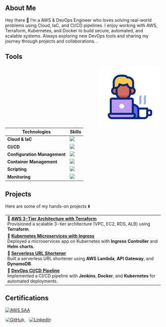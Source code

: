 ## About Me  
Hey there 👋 I’m a AWS & DevOps Engineer who loves solving real-world problems using Cloud, IaC, and CI/CD pipelines. I enjoy working with AWS, Terraform, Kubernetes, and Docker to build secure, automated, and scalable systems. Always exploring new DevOps tools and sharing my journey through projects and collaborations. .

## Tools
<img src="./image/18499070.gif" alt="LEMP Diagram" width="200" align="right" />


| Technologies                 | Skills                  |
| ---------------------------- | ------------------------ |
| **Cloud & IaC**             | <img src="https://skillicons.dev/icons?i=aws,terraform" />  |
| **CI/CD**                     | <img src="https://skillicons.dev/icons?i=jenkins" /> |
| **Configuration Management** | <img src="https://skillicons.dev/icons?i=ansible" /> |
| **Container Management**     | <img src="https://skillicons.dev/icons?i=kubernetes,docker" />  |
| **Scripting**                | <img src="https://skillicons.dev/icons?i=bash" /> |
| **Monitoring**               | <img src="https://skillicons.dev/icons?i=prometheus,grafana" />  |



 ## Projects
Here are some of my hands-on projects ⬇️
<table>
  <tr>
    <td>
      🔹 <a href="https://github.com/xrootms/aws-3tier-terraform"><b>AWS 3-Tier Architecture with Terraform</b></a><br>
      Provisioned a scalable 3-tier architecture (VPC, EC2, RDS, ALB) using <b>Terraform</b>.
    </td>
  </tr>
  <tr>
    <td>
      🔹 <a href="https://github.com/your-username/k8s-microservices"><b>Kubernetes Microservices with Ingress</b></a><br>
      Deployed a microservices app on Kubernetes with <b>Ingress Controller</b> and <b>Helm charts</b>.
    </td>
  </tr>
  <tr>
    <td>
      🔹 <a href="https://github.com/your-username/aws-serverless-url-shortener"><b>Serverless URL Shortener</b></a><br>
      Built a serverless URL shortener using <b>AWS Lambda</b>, <b>API Gateway</b>, and <b>DynamoDB</b>.
    </td>
  </tr>
  <tr>
    <td>
      🔹 <a href="https://github.com/xrootms/DevOps-CI-CD-Pipeline"><b>DevOps CI/CD Pipeline</b></a><br>
      Implemented a CI/CD pipeline with <b>Jenkins</b>, <b>Docker</b>, and <b>Kubernetes</b> for automated deployments.
    </td>
  </tr>
</table>


 ## Certifications 

[![AWS SAA](https://img.shields.io/badge/AWS%20Certified-Solutions%20Architect%20Associate-%23FF9900?logo=amazon-aws&logoColor=black)](https://www.credly.com/badges/e94ba17e-40ac-4909-b2bb-fb5a98fab042/image)  




<p align="left">
  <a href="https://github.com/xrootms" target="_blank">
    <img src="https://cdn.jsdelivr.net/gh/devicons/devicon/icons/github/github-original.svg" alt="GitHub" width="45" height="45" style="border-radius:35%;"/>
  </a>
  &nbsp;&nbsp;
  <a href="https://www.linkedin.com/in/saif-ek/" target="_blank">
    <img src="https://cdn.jsdelivr.net/gh/devicons/devicon/icons/linkedin/linkedin-original.svg" alt="LinkedIn" width="45" height="45" style="border-radius:20%;"/>
  </a>
</p>

